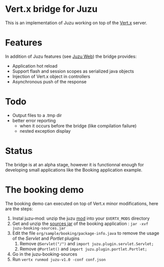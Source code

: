 # Vert.x bridge for Juzu

This is an implementation of Juzu working on top of the [Vert.x](http://vertx.io) server.

# Features

In addition of Juzu features (see [Juzu Web](http://juzuweb.org)) the bridge provides:

- Application hot reload
- Support flash and session scopes as serialized java objects
- Injection of Vert.x object in controllers
- Asynchronous push of the response

# Todo

- Output files to a .tmp dir
- better error reporting
    - when it occurs before the bridge (like compilation failure)
    - nested exception display

# Status

The bridge is at an alpha stage, however it is functionnal enough for developing small applications like the Booking application example.

# The booking demo

The booking demo can executed on top of Vert.x minor modifications, here are the steps:

1. Instal juzu-mod: unzip the juzu [mod](http://repository.exoplatform.org/service/local/repo_groups/public/content/org/juzu/juzu-vertx/0.7.0-beta7/juzu-vertx-0.7.0-beta7.zip
) into your `$VERTX_MODS` directory 
2. Get and unzip the [sources jar](http://repository.exoplatform.org/service/local/repo_groups/public/content/org/juzu/juzu-booking/0.7.0-beta7/juzu-booking-0.7.0-beta7-sources.jar
) of the booking application : `jar -xvf juzu-booking-sources.jar`
3. Edit the file `org/sample/booking/package-info.java` to remove the usage of the *Servlet* and *Portlet* plugins
    1. Remove `@Servlet("/")` and `import juzu.plugin.servlet.Servlet;`
    2. Remove `@Portlet()` and `import juzu.plugin.portlet.Portlet;`
3. Go in the juzu-booking-sources
4. Run `vertx runmod juzu-v1.0 -conf conf.json`
